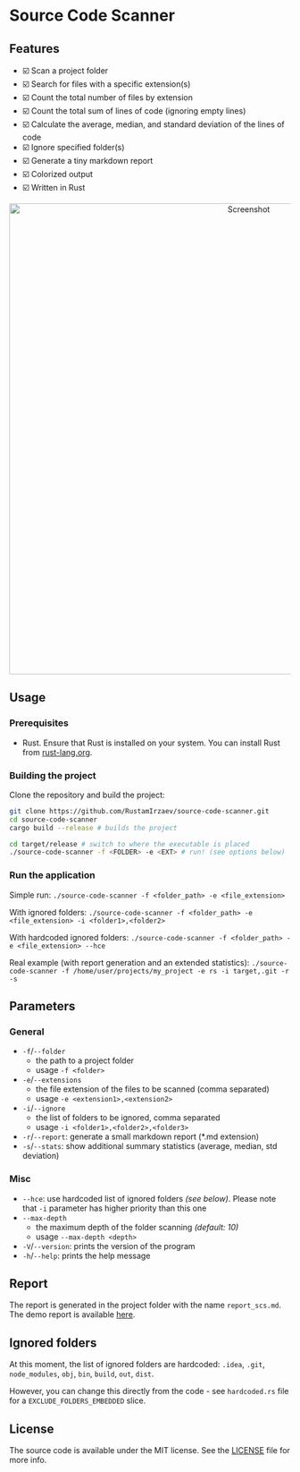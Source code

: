 # Source Code Scanner

## Features

- ☑️ Scan a project folder
- ☑️ Search for files with a specific extension(s)
- ☑️ Count the total number of files by extension
- ☑️ Count the total sum of lines of code (ignoring empty lines)
- ☑️ Calculate the average, median, and standard deviation of the lines of code
- ☑️ Ignore specified folder(s)
- ☑️ Generate a tiny markdown report
- ☑️ Colorized output
- ☑️ Written in Rust

<p align="center">
  <img width="842" alt="Screenshot" src="https://github.com/RustamIrzaev/source-code-scanner/assets/352703/685ba6e5-51b2-46aa-8647-17e8294b4f7c">
</p>

## Usage

### Prerequisites

- Rust. Ensure that Rust is installed on your system. You can install Rust from [rust-lang.org](https://rust-lang.org).

### Building the project

Clone the repository and build the project:

```bash
git clone https://github.com/RustamIrzaev/source-code-scanner.git
cd source-code-scanner
cargo build --release # builds the project

cd target/release # switch to where the executable is placed
./source-code-scanner -f <FOLDER> -e <EXT> # run! (see options below)
```

### Run the application

Simple run:
`./source-code-scanner -f <folder_path> -e <file_extension>`

With ignored folders:
`./source-code-scanner -f <folder_path> -e <file_extension> -i <folder1>,<folder2>`

With hardcoded ignored folders:
`./source-code-scanner -f <folder_path> -e <file_extension> --hce`

Real example (with report generation and an extended statistics):
`./source-code-scanner -f /home/user/projects/my_project -e rs -i target,.git -r -s`

## Parameters

### General

- `-f`/`--folder`
  - the path to a project folder
  - usage `-f <folder>`
- `-e`/`--extensions`
  - the file extension of the files to be scanned (comma separated)
  - usage `-e <extension1>,<extension2>`
- `-i`/`--ignore`
  - the list of folders to be ignored, comma separated
  - usage `-i <folder1>,<folder2>,<folder3>`
- `-r`/`--report`: generate a small markdown report (\*.md extension)
- `-s`/`--stats`: show additional summary statistics (average, median, std deviation)

### Misc

- `--hce`: use hardcoded list of ignored folders _(see below)_. Please note that `-i` parameter has higher priority than this one
- `--max-depth`
  - the maximum depth of the folder scanning _(default: 10)_
  - usage `--max-depth <depth>`
- `-V`/`--version`: prints the version of the program
- `-h`/`--help`: prints the help message

## Report

The report is generated in the project folder with the name `report_scs.md`.
The demo report is available [here](demo_report.md).

## Ignored folders

At this moment, the list of ignored folders are hardcoded:
`.idea`, `.git`, `node_modules`, `obj`, `bin`, `build`, `out`, `dist`.

However, you can change this directly from the code - see `hardcoded.rs` file for a `EXCLUDE_FOLDERS_EMBEDDED` slice.

## License

The source code is available under the MIT license. See the [LICENSE](LICENSE) file for more info.
